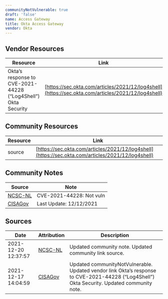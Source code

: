 ```yaml
---
communityNotVulnerable: true
draft: 'false'
name: Access Gateway
title: Okta Access Gateway
vendor: Okta
---
```


## Vendor Resources
| Resource | Link |
| --- | --- |
| Okta’s response to CVE-2021-44228 (“Log4Shell”)  Okta Security | [https://sec.okta.com/articles/2021/12/log4shell](https://sec.okta.com/articles/2021/12/log4shell) |

## Community Resources
| Resource | Link |
| --- | --- |
| source | [https://sec.okta.com/articles/2021/12/log4shell](https://sec.okta.com/articles/2021/12/log4shell) |

## Community Notes
| Source | Note |
| --- | --- |
| [NCSC-NL](https://github.com/NCSC-NL/log4shell/blob/main/software/README.md) | CVE-2021-44228: Not vuln </ul> |
| [CISAGov](https://raw.githubusercontent.com/cisagov/log4j-affected-db/develop/README.md) | Last Update: 12/12/2021 |

## Sources
| Date | Attribution | Description |
| --- | --- | --- |
| 2021-12-20 12:37:57 | [NCSC-NL](https://github.com/NCSC-NL/log4shell/blob/main/software/README.md) | Updated community note. Updated community link source.  |
| 2021-12-17 14:04:59 | [CISAGov](https://raw.githubusercontent.com/cisagov/log4j-affected-db/develop/README.md) | Updated communityNotVulnerable. Updated vendor link Okta’s response to CVE-2021-44228 (“Log4Shell”)  Okta Security. Updated community note.  |
